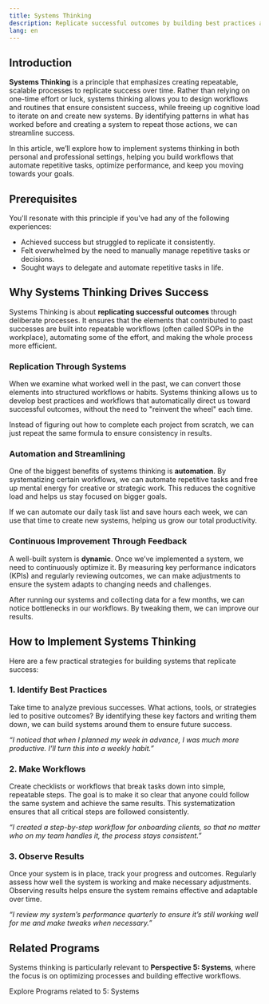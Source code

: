 ```yaml
---
title: Systems Thinking  
description: Replicate successful outcomes by building best practices and workflows.
lang: en  
---
```


## Introduction  

**Systems Thinking** is a principle that emphasizes creating repeatable, scalable processes to replicate success over time. Rather than relying on one-time effort or luck, systems thinking allows you to design workflows and routines that ensure consistent success, while freeing up cognitive load to iterate on and create new systems. By identifying patterns in what has worked before and creating a system to repeat those actions, we can streamline success.

In this article, we’ll explore how to implement systems thinking in both personal and professional settings, helping you build workflows that automate repetitive tasks, optimize performance, and keep you moving towards your goals.

## Prerequisites  

You'll resonate with this principle if you've had any of the following experiences:  
- Achieved success but struggled to replicate it consistently.  
- Felt overwhelmed by the need to manually manage repetitive tasks or decisions.  
- Sought ways to delegate and automate repetitive tasks in life.

## Why Systems Thinking Drives Success  

Systems Thinking is about **replicating successful outcomes** through deliberate processes. It ensures that the elements that contributed to past successes are built into repeatable workflows (often called SOPs in the workplace), automating some of the effort, and making the whole process more efficient.  

### Replication Through Systems  

When we examine what worked well in the past, we can convert those elements into structured workflows or habits. Systems thinking allows us to develop best practices and workflows that automatically direct us toward successful outcomes, without the need to "reinvent the wheel" each time.

Instead of figuring out how to complete each project from scratch, we can just repeat the same formula to ensure consistency in results.

### Automation and Streamlining  

One of the biggest benefits of systems thinking is **automation**. By systematizing certain workflows, we can automate repetitive tasks and free up mental energy for creative or strategic work. This reduces the cognitive load and helps us stay focused on bigger goals.

If we can automate our daily task list and save hours each week, we can use that time to create new systems, helping us grow our total productivity.

### Continuous Improvement Through Feedback  

A well-built system is **dynamic**. Once we’ve implemented a system, we need to continuously optimize it. By measuring key performance indicators (KPIs) and regularly reviewing outcomes, we can make adjustments to ensure the system adapts to changing needs and challenges.

After running our systems and collecting data for a few months, we can notice bottlenecks in our workflows. By tweaking them, we can improve our results.

## How to Implement Systems Thinking  

Here are a few practical strategies for building systems that replicate success:

### 1. Identify Best Practices  

Take time to analyze previous successes. What actions, tools, or strategies led to positive outcomes? By identifying these key factors and writing them down, we can build systems around them to ensure future success.

_“I noticed that when I planned my week in advance, I was much more productive. I’ll turn this into a weekly habit.”_

### 2. Make Workflows  

Create checklists or workflows that break tasks down into simple, repeatable steps. The goal is to make it so clear that anyone could follow the same system and achieve the same results. This systematization ensures that all critical steps are followed consistently.

_“I created a step-by-step workflow for onboarding clients, so that no matter who on my team handles it, the process stays consistent.”_

### 3. Observe Results  

Once your system is in place, track your progress and outcomes. Regularly assess how well the system is working and make necessary adjustments. Observing results helps ensure the system remains effective and adaptable over time.

_“I review my system’s performance quarterly to ensure it’s still working well for me and make tweaks when necessary.”_

## Related Programs  

Systems thinking is particularly relevant to **Perspective 5: Systems**, where the focus is on optimizing processes and building effective workflows.

<ButtonLink to="/unlock-your-potential/programs?filters=LEVEL_5">Explore Programs related to 5: Systems</ButtonLink>
